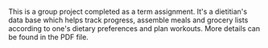 This is a group project completed as a term assignment. It's a dietitian's data base which helps track progress, assemble meals and grocery lists according to 
one's dietary preferences and plan workouts. More details can be found in the PDF file.
